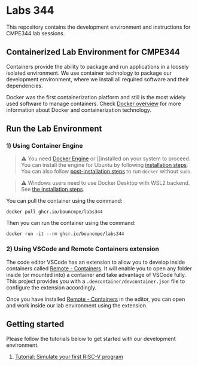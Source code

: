 # Labs 344

This repository contains the development environment and instructions for CMPE344 lab sessions. 

## Containerized Lab Environment for CMPE344

Containers provide the ability to package and run applications in a loosely isolated environment. We use container technology to package our development environment, where we install all required software and their dependencies. 

Docker was the first containerization platform and still is the most widely used software to manage containers. Check [Docker overview](https://docs.docker.com/get-started/overview/) for more information about Docker and containerization technology.

## Run the Lab Environment

### 1) Using Container Engine

> :warning: You need [Docker Engine](https://docs.docker.com/engine/) or []installed on your system to proceed. You can install the engine for Ubuntu by following [installation steps](https://docs.docker.com/engine/install/ubuntu/). You can also follow [post-installation steps](https://docs.docker.com/engine/install/linux-postinstall/) to run `docker` without `sudo`.

> :warning: Windows users need to use Docker Desktop with WSL2 backend. See [the installation steps](https://docs.docker.com/desktop/install/windows-install/). 

You can pull the container using the command:
```
docker pull ghcr.io/bouncmpe/labs344
```

Then you can run the container using the command:
```
docker run -it --rm ghcr.io/bouncmpe/labs344
```


### 2) Using VSCode and Remote Containers extension

The code editor VSCode has an extension to allow you to develop inside containers called [Remote - Containers](https://code.visualstudio.com/docs/remote/containers). It will enable you to open any folder inside (or mounted into) a container and take advantage of VSCode fully. This project provides you with a `.devcontainer/devcontainer.json` file to configure the extension accordingly.

Once you have installed [Remote - Containers](https://code.visualstudio.com/docs/remote/containers) in the editor, you can open and work inside our lab environment using the extension.

## Getting started

Please follow the tutorials below to get started with our development environment.

1. [Tutorial: Simulate your first RISC-V program](tutorials/fibonacci)
